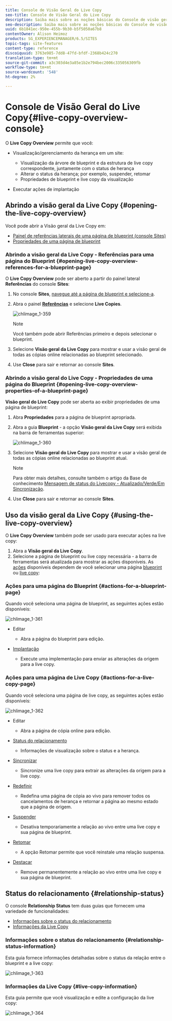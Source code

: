 ```yaml
---
title: Console de Visão Geral do Live Copy
seo-title: Console de Visão Geral do Live Copy
description: Saiba mais sobre as noções básicas do Console de visão geral do Live Copy.
seo-description: Saiba mais sobre as noções básicas do Console de visão geral do Live Copy.
uuid: 6b1841ec-950e-455b-9b30-b5f5050a67b8
contentOwner: Alison Heimoz
products: SG_EXPERIENCEMANAGER/6.5/SITES
topic-tags: site-features
content-type: reference
discoiquuid: 3763e985-7dd8-47fd-bfdf-2368b424c270
translation-type: tm+mt
source-git-commit: a3c303d4e3a85e1b2e794bec2006c335056309fb
workflow-type: tm+mt
source-wordcount: '548'
ht-degree: 2%

---
```



# Console de Visão Geral do Live Copy{#live-copy-overview-console}

O **Live Copy Overview** permite que você:

* Visualização/gerenciamento da herança em um site:

   * Visualização da árvore de blueprint e da estrutura de live copy correspondente, juntamente com o status de herança
   * Alterar o status da herança; por exemplo, suspender, retomar
   * Propriedades de blueprint e live copy da visualização

* Executar ações de implantação

## Abrindo a visão geral da Live Copy {#opening-the-live-copy-overview}

Você pode abrir a Visão geral da Live Copy em:

* [Painel de referências laterais de uma página de blueprint (console Sites)](#opening-live-copy-overview-references-for-a-blueprint-page)
* [Propriedades de uma página de blueprint](#opening-live-copy-overview-properties-of-a-blueprint-page)

### Abrindo a visão geral da Live Copy - Referências para uma página do Blueprint {#opening-live-copy-overview-references-for-a-blueprint-page}

O **Live Copy Overview** pode ser aberto a partir do painel lateral **Referências** do console **Sites**:

1. No console **Sites**, [navegue até a página de blueprint e selecione-a](/help/sites-authoring/basic-handling.md#viewing-and-selecting-resources).
1. Abra o painel **[Referências](/help/sites-authoring/basic-handling.md#references)** e selecione **Live Copies**.

   ![chlimage_1-359](assets/chlimage_1-359.png)

   >[!NOTE]
   >
   >Você também pode abrir Referências primeiro e depois selecionar o blueprint.

1. Selecione **Visão geral da Live Copy** para mostrar e usar a visão geral de todas as cópias online relacionadas ao blueprint selecionado.
1. Use **Close** para sair e retornar ao console **Sites**.

### Abrindo a visão geral do Live Copy - Propriedades de uma página do Blueprint {#opening-live-copy-overview-properties-of-a-blueprint-page}

**Visão geral do Live Copy** pode ser aberta ao exibir propriedades de uma página de blueprint:

1. Abra **Propriedades** para a página de blueprint apropriada.
1. Abra a guia **Blueprint** - a opção **Visão geral da Live Copy** será exibida na barra de ferramentas superior:

   ![chlimage_1-360](assets/chlimage_1-360.png)

1. Selecione **Visão geral do Live Copy** para mostrar e usar a visão geral de todas as cópias online relacionadas ao blueprint atual.

   >[!NOTE]
   >
   >Para obter mais detalhes, consulte também o artigo da Base de conhecimento [Mensagem de status do Livecopy - Atualizado/Verde/Em Sincronização](https://helpx.adobe.com/experience-manager/kb/livecopy-status-message---up-to-date-green-in-sync.html).

1. Use **Close** para sair e retornar ao console **Sites**.

## Uso da visão geral da Live Copy {#using-the-live-copy-overview}

O **Live Copy Overview** também pode ser usado para executar ações na live copy:

1. Abra a **Visão geral da Live Copy**.
1. Selecione a página de blueprint ou live copy necessária - a barra de ferramentas será atualizada para mostrar as ações disponíveis. As [ações](/help/sites-administering/msm.md#terms-used) disponíveis dependem de você selecionar uma página [blueprint](#actions-for-a-blueprint-page) ou [live copy](#actions-for-a-live-copy-page):

### Ações para uma página do Blueprint {#actions-for-a-blueprint-page}

Quando você seleciona uma página de blueprint, as seguintes ações estão disponíveis:

![chlimage_1-361](assets/chlimage_1-361.png)

* Editar

   * Abra a página do blueprint para edição.

* [Implantação](/help/sites-administering/msm.md#rollout-and-synchronize)

   * Execute uma implementação para enviar as alterações da origem para a live copy.

### Ações para uma página de Live Copy {#actions-for-a-live-copy-page}

Quando você seleciona uma página de live copy, as seguintes ações estão disponíveis:

![chlimage_1-362](assets/chlimage_1-362.png)

* Editar

   * Abra a página de cópia online para edição.

* [Status do relacionamento](#relationship-status)

   * Informações de visualização sobre o status e a herança.

* [Sincronizar](/help/sites-administering/msm.md#rollout-and-synchronize)

   * Sincronize uma live copy para extrair as alterações da origem para a live copy.

* [Redefinir](/help/sites-administering/msm-livecopy.md#resetting-a-live-copy-page)

   * Redefina uma página de cópia ao vivo para remover todos os cancelamentos de herança e retornar a página ao mesmo estado que a página de origem.

* [Suspender](/help/sites-administering/msm.md#suspending-and-cancelling-inheritance-and-synchronization)

   * Desativa temporariamente a relação ao vivo entre uma live copy e sua página de blueprint.

* [Retomar](/help/sites-administering/msm-livecopy.md#resuming-inheritance-for-a-page)

   * A opção Retomar permite que você reinstale uma relação suspensa.

* [Destacar](/help/sites-administering/msm.md#detaching-a-live-copy)

   * Remove permanentemente a relação ao vivo entre uma live copy e sua página de blueprint.

## Status do relacionamento {#relationship-status}

O console **Relationship Status** tem duas guias que fornecem uma variedade de funcionalidades:

* [Informações sobre o status do relacionamento](#relationship-status-information)
* [Informações da Live Copy](#live-copy-information)

### Informações sobre o status do relacionamento {#relationship-status-information}

Esta guia fornece informações detalhadas sobre o status da relação entre o blueprint e a live copy:

![chlimage_1-363](assets/chlimage_1-363.png)

### Informações da Live Copy {#live-copy-information}

Esta guia permite que você visualização e edite a configuração da live copy:

![chlimage_1-364](assets/chlimage_1-364.png)

